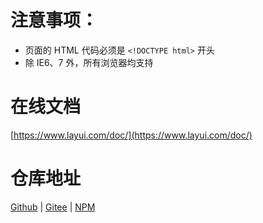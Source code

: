 # 注意事项：
* 页面的 HTML 代码必须是 `<!DOCTYPE html>` 开头
* 除 IE6、7 外，所有浏览器均支持

# 在线文档
[https://www.layui.com/doc/](https://www.layui.com/doc/)

# 仓库地址
[Github](https://github.com/sentsin/layui/) | [Gitee](https://gitee.com/sentsin/layui) |  [NPM](https://www.npmjs.com/package/layui-src)

